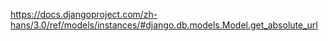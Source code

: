 https://docs.djangoproject.com/zh-hans/3.0/ref/models/instances/#django.db.models.Model.get_absolute_url